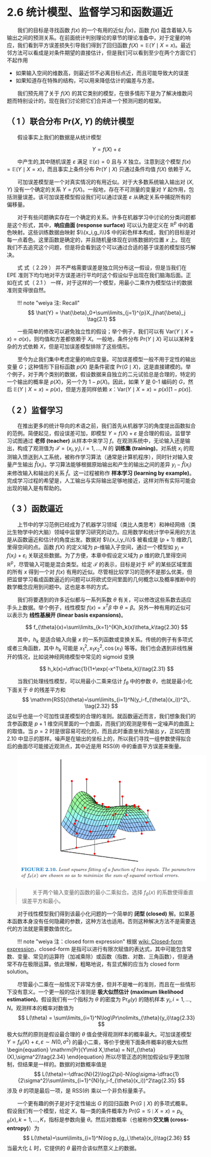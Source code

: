 # 2.6 统计模型、监督学习和函数逼近

<style>p{text-indent:2em;2}</style>


我们的目标是寻找函数 $f(x)$ 的一个有用的近似 $\hat{f}(x)$，函数 $f(x)$ 蕴含着输入与输出之间的预测关系。在前面统计判别理论的章节的理论准备中，对于定量的响应，我们看到平方误差损失引导我们得到了回归函数 $f(X)=\mathbb{E}(Y\mid X=x)$。最近邻方法可以看成是对条件期望的直接估计，但是我们可以看到至少在两个方面它们不起作用

- 如果输入空间的维数高，则最近邻不必离目标点近，而且可能导致大的误差
- 如果知道存在特殊的结构，可以用来降低估计的偏差与方差。

我们预先用了关于 $f(X)$ 的其它类别的模型，在很多情形下是为了解决维数问题而特别设计的，现在我们讨论把它们合并进一个预测问题的框架。

## （ 1 ）联合分布 $\mathrm{Pr}(X,Y)$ 的统计模型

假设事实上我们的数据是从统计模型

$$
Y=f(X)+\varepsilon\tag{2.29}
$$

中产生的,其中随机误差 $\varepsilon$ 满足 $\mathbb{E}(\varepsilon)=0$ 且与 $X$ 独立。注意到这个模型 $f(x)=\mathbb{E}(Y\mid X=x)$，而且事实上条件分布 $\mathrm{Pr}(Y\mid X)$ 只通过条件均值 $f(X)$ 依赖于 $X$。

可加误差模型是一个对真实情况的有用近似。对于大多数系统输入输出对 $(X,Y)$ 没有一个确定的关系 $Y=f(X)$。一般地，存在不可测量的变量对 $Y$ 起作用，包括测量误差。该可加误差模型假设我们可以通过误差 $\varepsilon$ 从确定关系中捕捉所有的偏移量。

对于有些问题确实存在一个确定的关系。许多在机器学习中讨论的分类问题都是这个形式，其中，**响应曲面 (response surface)** 可以认为是定义在 $\mathbb{R}^p$ 中的着色映射。这些训练数据由映射 $\\{x_i,g_i\\}$ 中的彩色样本构成，我们的目标是对每一点着色。这里函数是确定的，并且随机量体现在训练数据的位置 $x$ 上。现在我们不去追究这个问题，但是将会看到这个可以通过合适的基于误差的模型技巧解决。

式 式（ 2.29 ） 并不严格需要误差是独立同分布这一假设，但是当我们在 EPE 准则下均匀地对平方误差进行平均时这个假设似乎出现在我们脑海后面。正如在式 式（ 2.1 ） 一样，对于这样的一个模型，用最小二乘作为模型估计的数据准则变得很自然。

!!! note "weiya 注: Recall"
    $$
    \hat{Y} = \hat{\beta}_0+\sum\limits_{j=1}^{p}X_j\hat{\beta}_j
    \tag{2.1}
    $$

一些简单的修改可以避免独立性的假设；举个例子，我们可以有 $\mathrm{Var}(Y\mid X=x)=\sigma(x)$，则均值和方差都依赖于 $X$。一般地，条件分布 $\mathrm{Pr}(Y\mid X)$ 可以以某种复杂的方式依赖 $X$，但是可加误差模型排除了这些情形。

至今为止我们集中考虑定量的响应变量。可加误差模型一般不用于定性的输出变量 $G$；这种情形下目标函数 $p(X)$ 是条件密度 $\mathrm{Pr}(G\mid X)$，这是直接建模的。举个例子，对于两个类别的数据，假设数据来自独立的二元试验总是合理的，特定的一个输出的概率是 $p(X)$，另一个为 $1-p(X)$。因此，如果 $Y$ 是 $0$-$1$ 编码的 $G$，然后 $\mathbb{E}(Y\mid X=x)=p(x)$，但是方差同样依赖 $x$：$\mathrm{Var}(Y\mid X=x)=p(x)[1-p(x)]$.

## （ 2 ）监督学习

在推出更多的统计导向的术语之前，我们首先从机器学习的角度提出函数拟合的范例。简便起见，假设误差可加，即模型 $Y=f(X)+\varepsilon$ 是合理的假设。监督学习试图通过 **老师 (teacher)** 从样本中来学习 $f$。在观测系统中，无论输入还是输出，构成了观测值为 ${\mathcal T}=(x_i,y_i),i=1,\ldots,N$ 的 **训练集 (training)**。对系统 $x_i$ 的观测输入馈送到人工系统，被称作学习算法（通常是计算机程序），同时针对输入变量产生输出 $\hat{f}(x_i)$。学习算法能够根据原始输出和产生的输出之间的差异 $y_i-\hat{f}(x_i)$ 来修改输入和输出的关系 $\hat{f}$。这一过程被称作 **样本学习 (learning by example)**。完成学习过程的希望是，人工输出与实际输出足够地接近，这样对所有实际可能会出现的输入是有帮助的。

## （ 3 ）函数逼近

上节中的学习范例已经成为了机器学习领域（类比人类思考）和神经网络（类比生物学中的大脑）领域中监督学习研究的动力。应用数学和统计学中采用的方法是从函数逼近和估计的角度出发。数据对 $\\{x_i,y_i\\}$ 被看成是 $(p+1)$ 维欧几里得空间的点。函数 $f(X)$ 的定义域为 $p$-维输入子空间，通过一个模型如 $y_i=f(x_i)+\varepsilon_i$ 关联这些数据。为了方便，本章中假设定义域为 $p$ 维的欧几里得空间 $\mathbb{R}^p$，尽管输入可能是混合类型。给定 $\mathcal T$ 的表示，目标是对于 $\mathbb{R}^p$ 的某些区域里面的所有 $x$ 得到一个对 $f(x)$ 有用的近似。尽管相比较学习的范例不是那么优美，但把监督学习看成函数逼近的问题可以将欧式空间里面的几何概念以及概率推断中的数学概念应用到问题中。这也是本书的方式。

我们将要遇到的许多近似都与一系列系数 $\theta$ 有关，可以修改这些系数去适应手头上数据。举个例子，线性模型 $f(x)=x^T\beta$ 中 $\theta=\beta$。另外一种有用的近似可以表示为 **线性基展开 (linear basis expansions)**。

$$
f_{\theta}(x)=\sum\limits_{k=1}^{K}h_k(x)\theta_k\tag{2.30}
$$

其中，$h_k$ 是适合输入向量 $x$ 的一系列函数或变换关系。传统的例子有多项式或者三角函数，其中 $h_k$ 可能是 $x_1^2,x_1x_2^2,\cos(x_1)$ 等等。我们也会遇到非线性展开的情况，比如说神经网络模型中常见的 sigmoid 变换

$$
h_k(x)=\dfrac{1}{1+\exp(-x^T\beta_k)}\tag{2.31}
$$

当我们处理线性模型，可以用最小二乘来估计 $f_{\theta}$ 中的参数 $\theta$，也就是最小化下面关于 $\theta$ 的残差平方和
$$
\mathrm{RSS}(\theta)=\sum\limits_{i=1}^N(y_i-f_{\theta}(x_i))^2\,.
\tag{2.32}
$$
这似乎也是一个可加性误差模型的合理的准则。就函数逼近而言，我们想象我们的含参函数是 $p+1$ 维空间里面的一个曲面，而我们的观测是带有一定噪声的曲面上的取值。当 $p=2$ 时是很容易可视化的，而且此时垂直坐标为输出 $y$，正如在图 2.10 中显示的那样。噪声是在输出的坐标上的，所以我们寻找一组参数使得拟合后的曲面尽可能接近观测点，其中近是用 $\mathrm{RSS}(\theta)$ 中的垂直平方误差来衡量。

![](../img/02/fig2.10.png)

> 关于两个输入变量的函数的最小二乘拟合。选择 $f_{\theta}(x)$ 的系数使得垂直误差平方和最小。

对于线性模型我们得到该最小化问题的一个简单的 **闭型 (closed)** 解。如果基本函数本身没有任何隐藏的参数，这种方法也适用。否则这种解决方法不是需要迭代的方法就是需要数值优化。

!!! note "weiya 注：closed form expression"
    根据 [wiki: Closed-form expression](https://en.wikipedia.org/wiki/Closed-form_expression)，closed-form 是指可以进行有限次赋值的表达式，其中可能包含常数、变量、常见的运算符（加减乘除）或函数（指数、对数、三角函数），但是通常不存在极限运算。依此理解，粗略地说，有显式解的应当为 closed form solution。

尽管最小二乘在一般情况下非常方便，但并不是唯一的准则，而且在一些情形下没有意义。一个更一般的估计准则是 **极大似然估计 (maximum likelihood estimation)**。假设我们有一个指标为 $\theta$ 的密度为 $\Pr_{\theta}(y)$ 的随机样本 $y_i,i=1,\ldots,N$。观测样本的概率对数值为
$$
L(\theta) = \sum\limits_{i=1}^N\log\Pr\nolimits_{\theta}(y_i)\tag{2.33}
$$
极大似然的原则是假设最合理的 $\theta$ 值会使得观测样本的概率最大。可加误差模型 $Y=f_{\theta}(X)+\varepsilon, \varepsilon \sim N(0,\sigma^2)$ 的最小二乘，等价于使用下面条件概率的极大似然
\begin{equation}
\mathrm{Pr}(Y\mid X,\theta) = N(f_{\theta}(X),\sigma^2)\tag{2.34}
\end{equation}
所以尽管正态的附加假设似乎更加限制，但结果是一样的。数据的对数概率值是
$$
L(\theta)=-\dfrac{N}{2}\log(2\pi)-N\log\sigma-\dfrac{1}{2\sigma^2}\sum\limits_{i=1}^{N}(y_i-f_{\theta}(x_i))^2\tag{2.35}
$$
涉及 $\theta$ 的项是最后一项，是 $\mathrm{RSS}(\theta)$ 乘以一个非负标量乘子。

一个更有趣的例子是对于定性输出 $G$ 的回归函数 $\mathrm{Pr}(G\mid X)$ 的多项式概率。假设我们有一个模型，给定 $X$，每一类的条件概率为 $\mathrm{Pr}(G=\mathcal {G}\mid X=x)=p_{k,\theta}(x),k=1,\ldots,K$，指标是参数向量 $\theta$。然后对数概率（也被称作**交叉熵 (cross-entropy)**）为
$$
L(\theta)=\sum\limits_{i=1}^N\log p_{g_i,\theta}(x_i)\tag{2.36}
$$
当最大化 $L$ 时，它提供的 $\theta$ 最符合该似然意义上的数据。